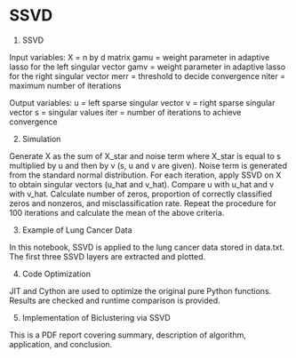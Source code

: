 # SSVD

1. SSVD 

Input variables: 
X = n by d matrix
gamu = weight parameter in adaptive lasso for the left singular vector
gamv = weight parameter in adaptive lasso for the right singular vector
merr = threshold to decide convergence
niter = maximum number of iterations

Output variables:
u = left sparse singular vector
v = right sparse singular vector
s = singular values
iter = number of iterations to achieve convergence

2. Simulation

Generate X as the sum of X_star and noise term where X_star is equal to s multiplied by u and then by v (s, u and v are given). Noise term is generated from the standard normal distribution. For each iteration, apply SSVD on X to obtain singular vectors (u_hat and v_hat). Compare u with u_hat and v with v_hat. Calculate number of zeros, proportion of correctly classified zeros and nonzeros, and misclassification rate. Repeat the procedure for 100 iterations and calculate the mean of the above criteria.

3. Example of Lung Cancer Data

In this notebook, SSVD is applied to the lung cancer data stored in data.txt. The first three SSVD layers are extracted and plotted. 

4. Code Optimization

JIT and Cython are used to optimize the original pure Python functions. Results are checked and runtime comparison is provided.

5. Implementation of Biclustering via SSVD

This is a PDF report covering summary, description of algorithm, application, and conclusion.   
